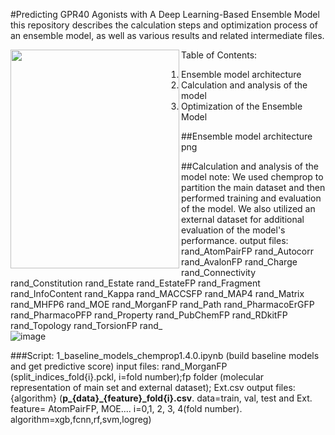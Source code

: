 #Predicting GPR40 Agonists with A Deep Learning-Based Ensemble Model
this repository describes the calculation steps and optimization process of an ensemble model, as well as various results and related intermediate files.

<a href="url"><img src="./docs/molmap.log.png" align="left" height="350" width="270" ></a>

Table of Contents:

1. Ensemble model architecture
2. Calculation and analysis of the model
3. Optimization of the Ensemble Model

##Ensemble model architecture
png

##Calculation and analysis of the model
note: We used chemprop to partition the main dataset and then performed training and evaluation of the model. We also utilized an external dataset for additional evaluation of the model's performance.
output files: 
rand_AtomPairFP	rand_Autocorr	rand_AvalonFP	rand_Charge	rand_Connectivity	rand_Constitution
rand_Estate	rand_EstateFP	rand_Fragment	rand_InfoContent	rand_Kappa	rand_MACCSFP
rand_MAP4	rand_Matrix	rand_MHFP6	rand_MOE	rand_MorganFP	rand_Path
rand_PharmacoErGFP	rand_PharmacoPFP	rand_Property	rand_PubChemFP	rand_RDkitFP	rand_Topology
rand_TorsionFP	rand_				
![image](https://user-images.githubusercontent.com/88220443/218710738-5f8f96b4-6cda-4443-8285-60c6b38d5906.png)


###Script: 1_baseline_models_chemprop1.4.0.ipynb (build baseline models and get predictive score)
input files: rand_MorganFP (split_indices_fold{i}.pckl, i=fold number);fp folder (molecular representation of main set and external dataset); Ext.csv
output files: {algorithm} (**p_{data}_{feature}_fold{i}.csv**. data=train, val, test and Ext. feature= AtomPairFP, MOE.... i=0,1, 2, 3, 4(fold number). algorithm=xgb,fcnn,rf,svm,logreg)
